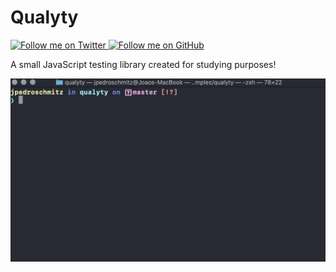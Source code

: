 <h1>
  Qualyty
</h1>

<p>
  <a href="https://twitter.com/joaopedro_cc">
    <img src="https://img.shields.io/twitter/follow/joaopedro_cc" alt="Follow me on Twitter">
  </a>
  <a href="https://github.com/jpedroschmitz">
    <img src="https://img.shields.io/github/followers/jpedroschmitz?style=social" alt="Follow me on GitHub">
  </a>
</p>

<p>
  A small JavaScript testing library created for studying purposes!
</p>

<p align="center">
  <img src=".github/qualyty.gif" alt="Example of qualyty running">
</p>

